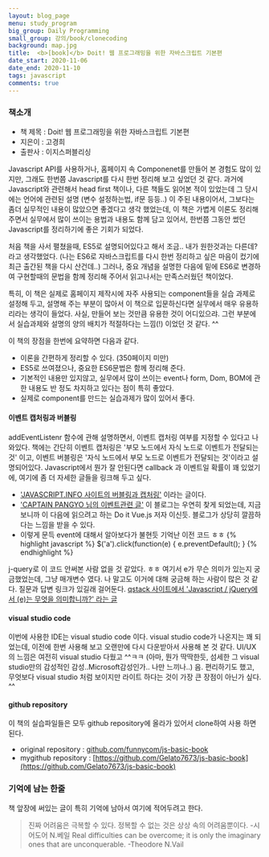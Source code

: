 ```yaml
---
layout: blog_page
menu: study_program
big_group: Daily Programming
small_group: 강의/book/clonecoding
background: map.jpg
title:  <b>[book]</b> Doit! 웹 프로그래밍을 위한 자바스크립트 기본편
date_start: 2020-11-06
date_end: 2020-11-10
tags: javascript
comments: true
---
```


### 책소개
- 책 제목 : Doit! 웹 프로그래밍을 위한 자바스크립트 기본편
- 지은이 : 고경희
- 출판사 : 이지스퍼블리싱

Javascript API를 사용하거나, 홈페이지 속 Componenet를 만들어 본 경험도 많이 있지만, 그래도 한번쯤 Javascript를 다시 한번 정리해 보고 싶었던 것 같다. 과거에 Javascript와 관련해서 head first 책이나, 다른 책들도 읽어본 적이 있었는데 그 당시에는 언어에 관련된 설명 (변수 설정하는법, if문 등등..) 이 주된 내용이어서, 그보다는 좀더 실무적인 내용이 많았으면 좋겠다고 생각 했었는데, 이 책은 가볍게 이론도 정리해 주면서 실무에서 많이 쓰이는 용법과 내용도 함께 담고 있어서, 한번쯤 그동안 썼던 Javascript를 정리하기에 좋은 기회가 되었다. 

처음 책을 사서 펼쳤을때, ES5로 설명되어있다고 해서 조금.. 내가 원한것과는 다른데? 라고 생각했었다. (나는 ES6로 자바스크립트를 다시 한번 정리하고 싶은 마음이 컸기에 최근 출간된 책을 다시 산건데..) 그러나, 중요 개념을 설명한 다음에 밑에 ES6로 변경하여 구현할때의 문법을 함께 정리해 주어서 읽고나서는 만족스러웠던 책이었다. 

특히, 이 책은 실제로 홈페이지 제작시에 자주 사용되는 component들을 실습 과제로 설정해 두고, 설명해 주는 부분이 많아서 이 책으로 입문하신다면 실무에서 매우 유용하리라는 생각이 들었다. 
사실, 만들어 보는 것만큼 유용한 것이 어디있으랴. 그런 부분에서 실습과제와 설명의 양의 배치가 적절하다는 느낌(!) 이었던 것 같다. ^^ 


이 책의 장점을 한번에 요약하면 다음과 같다. 
- 이론을 간편하게 정리할 수 있다. (350페이지 미만)
- ES5로 쓰여졌으나, 중요한 ES6문법은 함께 정리해 준다.
- 기본적인 내용만 있지않고, 실무에서 많이 쓰이는 event나 form, Dom, BOM에 관한 내용도 반 정도 차지하고 있다는 점이 특히 좋았다.
- 실제로 component를 만드는 실습과제가 많이 있어서 좋다.


#### 이벤트 캡처링과 버블링

addEventListenr 함수에 관해 설명하면서, 이벤트 캡처링 여부를 지정할 수 있다고 나와있다. 
책에는 간단히 이벤트 캡처링은 '부모 노드에서 자식 노드로 이벤트가 전달되는 것' 이고,
이벤트 버블링은 '자식 노드에서 부모 노드로 이벤트가 전달되는 것'이라고 설명되어있다. Javascript에서 뭔가 잘 안된다면 callback 과 이벤트일 확률이 꽤 있었기에, 여기에 좀 더 자세한 글들을 링크해 두고 싶다. 

- ['JAVASCRIPT.INFO 사이트의 버블링과 캡처링'](https://ko.javascript.info/bubbling-and-capturing) 이라는 글이다.
- ['CAPTAIN PANGYO 님의 이벤트관련 글'](https://joshua1988.github.io/web-development/javascript/event-propagation-delegation/) 이 블로그는 우연히 찾게 되었는데, 지금 보니까 이 다음에 읽으려고 하는 Do it Vue.js 저자 이신듯. 블로그가 상당히 깔끔하다는 느낌을 받을 수 있다. 
- 이렇게 문득 event에 대해서 알아보다가 불현듯 기억난 이전 코드 ㅎㅎ
{% highlight javascript %}
$('a').click(function(e) {
    e.preventDefault();
}
{% endhighlight %}

j-query로 이 코드 안써본 사람 없을 것 같았다. ㅎㅎ 여기서 e가 무슨 의미가 있는지 궁금했었는데, 그냥 매개변수 였다. 나 말고도 이거에 대해 궁금해 하는 사람이 많은 것 같다. 질문과 답변 링크가 있길래 걸어둔다.
[qstack 사이트에서 'Javascript / jQuery에서 (e)는 무엇을 의미합니까?' 라는 글](https://qastack.kr/programming/10323392/in-javascript-jquery-what-does-e-mean)


#### visual studio code
이번에 사용한 IDE는 visual studio code 이다. visual studio code가 나온지는 꽤 되었는데, 이전에 한번 사용해 보고 오랜만에 다시 다운받아서 사용해 본 것 같다. UI/UX 의 느낌은 여전히 visual studio 다웠고 ^^ㅋㅋ (아마, 뭔가 딱딱한듯, 섬세한 그 visual studio만의 감성적인 감성..Microsoft감성인가.. 나만 느끼나..) 음. 편리하기도 했고, 무엇보다 visual studio 처럼 보이지만 라이트 하다는 것이 가장 큰 장점이 아닌가 싶다. ^^


#### github repository
이 책의 실습파일들은 모두 github repository에 올라가 있어서 clone하여 사용 하면 된다.
- original repository : [github.com/funnycom/js-basic-book](github.com/funnycom/js-basic-book)
- mygithub repository : [https://github.com/Gelato7673/js-basic-book](https://github.com/Gelato7673/js-basic-book)

### 기억에 남는 한줄
책 앞장에 써있는 글이 특히 기억에 남아서 여기에 적어두려고 한다. 
> 진짜 어려움은 극복할 수 있다. 정복할 수 없는 것은 상상 속의 어려움뿐이다. -시어도어 N.베일
> Real difficulties can be overcome; it is only the imaginary ones that are unconquerable. -Theodore N.Vail